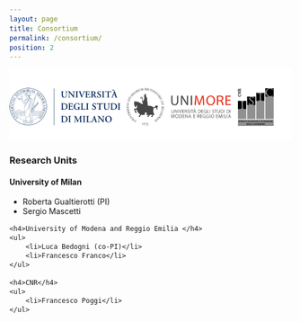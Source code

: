 ```yaml
---
layout: page
title: Consortium
permalink: /consortium/
position: 2
---
```


<style type="text/css">
    .university-logos {
        height: auto;
        margin-left: auto;
        margin-right: auto;
    }   
        
    .post-content {
        margin-left: auto; 
        margin-right: auto;
        text-align: justify;
    }   

    .research-units {
        width: 550px;
        margin-left: auto;
        margin-right: auto;
    }

    .post-content h3 {
        color: #0072B5;
        text-align: justify;
    }

    article header {
        margin-bottom: 0px;
    }
</style>

<div class="university-logos" style="align:center">
    <img class="uni-logos" id="uni-logos" src="/assets/images/consortium.png">
</div>

<div class="research-units">
    <h3>Research Units</h3>
    <h4>University of Milan</h4>
    <ul>
        <li>Roberta Gualtierotti (PI)</li>
        <li>Sergio Mascetti</li>
    </ul>

    <h4>University of Modena and Reggio Emilia </h4>
    <ul>
        <li>Luca Bedogni (co-PI)</li>
        <li>Francesco Franco</li>
    </ul>

    <h4>CNR</h4>
    <ul>
        <li>Francesco Poggi</li>
    </ul>
<!--
    <h3>Work Packages & Project Development</h3>
    <ul>
        <li>WP1. Requirements & Modeling [UniMoRe (lead), UniPi, UniBo]</li>
        <li>WP2. Digital Twin Middleware [UniBo (lead), UniMoRe, UniPi]</li>
        <li>WP3. Digital Twin Infrastructure Management & Orchestration [UniPi (lead), UniMoRe, UniBo]</li>
        <li>WP4. Integration & Validation [UniMoRe (lead), UniBo, UniPiI]</li>
    </ul>
-->
</div>
